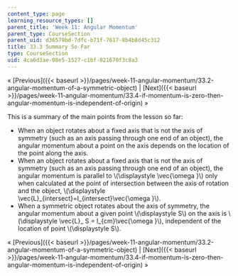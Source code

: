 ```yaml
---
content_type: page
learning_resource_types: []
parent_title: 'Week 11: Angular Momentum'
parent_type: CourseSection
parent_uid: d36579bd-7dfc-b71f-7617-8b4b8d45c312
title: 33.3 Summary So Far
type: CourseSection
uid: 4ca6d3ae-08e5-1527-c1bf-821670f3c8a3
---
```


« [Previous]({{< baseurl >}}/pages/week-11-angular-momentum/33.2-angular-momentum-of-a-symmetric-object) | [Next]({{< baseurl >}}/pages/week-11-angular-momentum/33.4-if-momentum-is-zero-then-angular-momentum-is-independent-of-origin) »

This is a summary of the main points from the lesson so far:

*   When an object rotates about a fixed axis that is not the axis of symmetry (such as an axis passing through one end of an object), the angular momentum about a point on the axis depends on the location of the point along the axis.
*   When an object rotates about a fixed axis that is not the axis of symmetry (such as an axis passing through one end of an object), the angular momentum is parallel to \\(\\displaystyle \\vec{\\omega }\\) only when calculated at the point of intersection between the axis of rotation and the object, \\(\\displaystyle \\vec{L}\_{intersect}=I\_{intersect}\\vec{\\omega }\\).
*   When a symmetric object rotates about the axis of symmetry, the angular momentum about a given point \\(\\displaystyle S\\) on the axis is \\(\\displaystyle \\vec{L}\_ S = I\_{cm}\\vec{\\omega }\\), independent of the location of point \\(\\displaystyle S\\).

« [Previous]({{< baseurl >}}/pages/week-11-angular-momentum/33.2-angular-momentum-of-a-symmetric-object) | [Next]({{< baseurl >}}/pages/week-11-angular-momentum/33.4-if-momentum-is-zero-then-angular-momentum-is-independent-of-origin) »